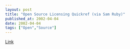```yaml
---
layout: post
title: "Open Source Licensing Quickref (via Sam Ruby)"
published_at: 2002-04-04
date: 2002-04-04
tags: ["Open","Source"]
---
```


[Link](http://www.zooko.com/license_quick_ref.html)  